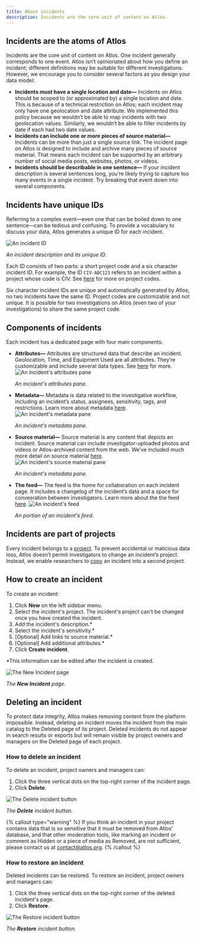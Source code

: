 ```yaml
---
title: About incidents 
description: Incidents are the core unit of content on Atlos. 
---
```


## Incidents are the atoms of Atlos 
Incidents are the core unit of content on Atlos. One incident generally corresponds to one event. Atlos isn’t opinionated about how you define an incident; different definitions may be suitable for different investigations. However, we encourage you to consider several factors as you design your data model:
-  **Incidents must have a single location and date—** Incidents on Atlos should be scoped to (or approximated by) a single location and date. This is because of a technical restriction on Atlos; each incident may only have one geolocation and date attribute. We implemented this policy because we wouldn’t be able to map incidents with two geolocation values. Similarly, we wouldn’t be able to filter incidents by date if each had two date values. 
-  **Incidents can include one or more pieces of source material—** Incidents can be more than just a single source link. The incident page on Atlos is designed to include and archive many pieces of source material. That means each incident can be supported by an arbitrary number of social media posts, websites, photos, or videos. 
-  **Incidents should be describable in one sentence—** If your incident description is several sentences long, you’re likely trying to capture too many events in a single incident. Try breaking that event down into several components. 

## Incidents have unique IDs
Referring to a complex event—even one that can be boiled down to one sentence—can be tedious and confusing. To provide a vocabulary to discuss your data, Atlos generates a unique ID for each incident. 


![An incident ID](/images/incident_id.png)

*An incident description and its unique ID.* 

Each ID consists of two parts: a short project code and a six character incident ID. For example, the ID `CIV-ABC123` refers to an incident within a project whose code is CIV. See [here](/docs/projects/#project-code) for more on project codes. 

Six character incident IDs are unique and automatically generated by Atlos; no two incidents have the same ID. Project codes are customizable and not unique. It is possible for two investigations on Atlos (even two of your investigations) to share the same project code. 

## Components of incidents
Each incident has a dedicated page with four main components:
- **Attributes—** Attributes are structured data that describe an incident. Geolocation, Time, and Equipment Used are all attributes. They’re customizable and include several data types. See [here](/docs/attributes) for more. 
    ![An incident's attributes pane](/images/attributes.png)

    *An incident's attributes pane.* 

- **Metadata—** Metadata is data related to the investigative workflow, including an incident’s status, assignees, sensitivity, tags, and restrictions. Learn more about metadata [here](/docs/metadata). 
    ![An incident's metadata pane](/images/metadata.png)

    *An incident's metadata pane.* 

- **Source material—** Source material is any content that depicts an incident. Source material can include investigator-uploaded photos and videos or Atlos-archived content from the web. We’ve included much more detail on source material [here](/docs/source-material). 
    ![An incident's source material pane](/images/source_material.png)

    *An incident's metadata pane.* 
- **The feed—** The feed is the home for collaboration on each incident page. It includes a changelog of the incident’s data and a space for convesration between investigators.  Learn more about the the feed [here](/docs/comments-and-the-feed).
    ![An incident's feed](/images/feed.png)

    *An portion of an incident's feed.* 

## Incidents are part of projects 
Every incident belongs to a [project](/docs/projects). To prevent accidental or malicious data loss, Atlos doesn’t permit investigators to change an incident’s project. Instead, we enable researchers to [copy](/docs/projects#how-to-copy-an-incident-to-a-second-project) an incident into a second project. 

## How to create an incident 
To create an incident:
1. Click **New** on the left sidebar menu.
2. Select the incident's project. The incident's project can't be changed once you have created the incident.  
3. Add the incident's description.*
4. Select the incident's sensitivity.*
5. [Optional] Add links to source material.*
6. [Optional] Add additional attributes.*
7. Click **Create incident**.
   
*This information can be edited after the incident is created.

![The New Incident page](/images/incident_creation.png)

*The **New Incident** page.* 

## Deleting an incident 
To protect data integrity, Atlos makes removing content from the platform impossible. Instead, deleting an incident moves the incident from the main catalog to the Deleted page of its project. Deleted incidents do not appear in search results or exports but will remain visible by project owners and managers on the Deleted page of each project. 

### How to delete an incident
To delete an incident, project owners and managers can: 
1. Click the three vertical dots on the top-right corner of the incident page.
2. Click **Delete**.

![The Delete incident button](/images/delete_incident.png)

*The **Delete** incident button.* 

{% callout type="warning" %}
If you think an incident in your project contains data that is so sensitive that it must be removed from Atlos’ database, and that other moderation tools, like marking an incident or comment as Hidden or a piece of media as Removed, are not sufficient, please contact us at [contact@atlos.org](mailto:contact@atlos.org). 
{% /callout %}

### How to restore an incident
Deleted incidents can be restored. To restore an incident, project owners and managers can:
1. Click the three vertical dots on the top-right corner of the deleted incident's page.
2. Click **Restore**.

![The Restore incident button](/images/restore_incident.png)

*The **Restore** incident button.* 